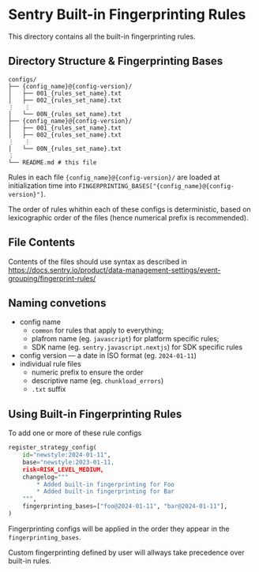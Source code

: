 # Sentry Built-in Fingerprinting Rules

This directory contains all the built-in fingerprinting rules.

## Directory Structure & Fingerprinting Bases

```
configs/
├── {config_name}@{config-version}/
│   ├── 001_{rules_set_name}.txt
│   ├── 002_{rules_set_name}.txt
⋮   ⋮
│   └── 00N_{rules_set_name}.txt
├── {config_name}@{config-version}/
│   ├── 001_{rules_set_name}.txt
│   ├── 002_{rules_set_name}.txt
⋮   ⋮
│   └── 00N_{rules_set_name}.txt
⋮
└── README.md # this file
```

Rules in each file `{config_name}@{config-version}/` are loaded at initialization
time into `FINGERPRINTING_BASES["{config_name}@{config-version}"]`.

The order of rules whithin each of these configs is deterministic, based on lexicographic
order of the files (hence numerical prefix is recommended).

## File Contents

Contents of the files should use syntax as described in https://docs.sentry.io/product/data-management-settings/event-grouping/fingerprint-rules/

## Naming convetions

- config name
  - `common` for rules that apply to everything;
  - plafrom name (eg. `javascript`) for platform specific rules;
  - SDK name (eg. `sentry.javascript.nextjs`) for SDK specific rules
- config version — a date in ISO format (eg. `2024-01-11`)
- individual rule files
  - numeric prefix to ensure the order
  - descriptive name (eg. `chunkload_errors`)
  - `.txt` suffix

## Using Built-in Fingerprinting Rules

To add one or more of these rule configs

```python
register_strategy_config(
    id="newstyle:2024-01-11",
    base="newstyle:2023-01-11,
    risk=RISK_LEVEL_MEDIUM,
    changelog="""
        * Added built-in fingerprinting for Foo
        * Added built-in fingerprinting for Bar
    """,
    fingerprinting_bases=["foo@2024-01-11", "bar@2024-01-11"],
)
```

Fingerprinting configs will be applied in the order they appear
in the `fingerprinting_bases`.

Custom fingerprinting defined by user will allways
take precedence over built-in rules.
